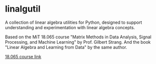 # linalgutil
A collection of linear algebra utilities for Python, designed to support understanding and experimentation with linear algebra concepts.

Based on the MiT 18.065 course "Matrix Methods in Data Analysis, Signal Processing, and Machine Learning" by Prof. Gilbert Strang. And the book "Linear Algebra and Learning from Data" by the same author.

[18.065 course link](https://ocw.mit.edu/courses/18-065-matrix-methods-in-data-analysis-signal-processing-and-machine-learning-spring-2018/)
